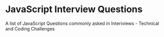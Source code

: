 # JavaScript Interview Questions
A list of JavaScript Questions commonly asked in Interiviews - Technical and Coding Challenges
